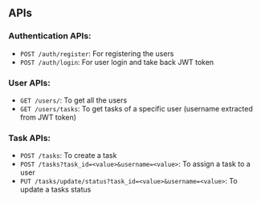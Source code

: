 ## APIs
### Authentication APIs:
- `POST /auth/register`: For registering the users
- `POST /auth/login`: For user login and take back JWT token
### User APIs:
- `GET /users/`: To get all the users
- `GET /users/tasks`: To get tasks of a specific user (username extracted from JWT token)
### Task APIs:
- `POST /tasks`: To create a task
- `POST /tasks?task_id=<value>&username=<value>`: To assign a task to a user
- `PUT /tasks/update/status?task_id=<value>&username=<value>`: To update a tasks status
